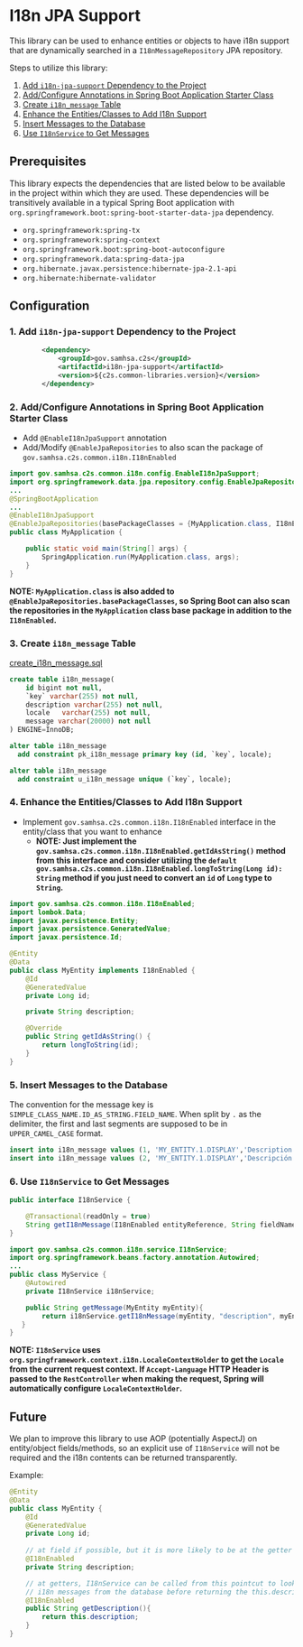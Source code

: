 # I18n JPA Support

This library can be used to enhance entities or objects to have i18n support that are dynamically searched in a `I18nMessageRepository` JPA repository.

Steps to utilize this library:
1. [Add `i18n-jpa-support` Dependency to the Project](#1-add-i18n-jpa-support-dependency-to-the-project)
2. [Add/Configure Annotations in Spring Boot Application Starter Class](#2-addconfigure-annotations-in-spring-boot-application-starter-class)
3. [Create `i18n_message` Table](#3-create-i18n_message-table)
4. [Enhance the Entities/Classes to Add I18n Support](#4-enhance-the-entitiesclasses-to-add-i18n-support)
5. [Insert Messages to the Database](#5-insert-messages-to-the-database)
6. [Use `I18nService` to Get Messages](#6-use-i18nservice-to-get-messages)

## Prerequisites

This library expects the dependencies that are listed below to be available in the project within which they are used. These dependencies will be transitively available in a typical Spring Boot application with `org.springframework.boot:spring-boot-starter-data-jpa` dependency.

+ `org.springframework:spring-tx`
+ `org.springframework:spring-context`
+ `org.springframework.boot:spring-boot-autoconfigure`
+ `org.springframework.data:spring-data-jpa`
+ `org.hibernate.javax.persistence:hibernate-jpa-2.1-api`
+ `org.hibernate:hibernate-validator`

## Configuration

### 1. Add `i18n-jpa-support` Dependency to the Project

```xml
        <dependency>
            <groupId>gov.samhsa.c2s</groupId>
            <artifactId>i18n-jpa-support</artifactId>
            <version>${c2s.common-libraries.version}</version>
        </dependency>
```

### 2. Add/Configure Annotations in Spring Boot Application Starter Class

+ Add `@EnableI18nJpaSupport` annotation
+ Add/Modify `@EnableJpaRepositories` to also scan the package of `gov.samhsa.c2s.common.i18n.I18nEnabled`

```java
import gov.samhsa.c2s.common.i18n.config.EnableI18nJpaSupport;
import org.springframework.data.jpa.repository.config.EnableJpaRepositories;
...
@SpringBootApplication
...
@EnableI18nJpaSupport
@EnableJpaRepositories(basePackageClasses = {MyApplication.class, I18nEnabled.class})
public class MyApplication {

    public static void main(String[] args) {
        SpringApplication.run(MyApplication.class, args);
    }
}
```

**NOTE: `MyApplication.class` is also added to `@EnableJpaRepositories.basePackageClasses`, so Spring Boot can also scan the repositories in the `MyApplication` class base package in addition to the `I18nEnabled`.**

### 3. Create `i18n_message` Table

[create_i18n_message.sql](src/main/resources/create_i18n_message.sql)

```sql
create table i18n_message(
    id bigint not null,
    `key` varchar(255) not null,
    description varchar(255) not null,
    locale   varchar(255) not null,
    message varchar(20000) not null
) ENGINE=InnoDB;

alter table i18n_message
  add constraint pk_i18n_message primary key (id, `key`, locale);

alter table i18n_message
  add constraint u_i18n_message unique (`key`, locale);
```

### 4. Enhance the Entities/Classes to Add I18n Support

+ Implement `gov.samhsa.c2s.common.i18n.I18nEnabled` interface in the entity/class that you want to enhance
	+ **NOTE: Just implement the `gov.samhsa.c2s.common.i18n.I18nEnabled.getIdAsString()` method from this interface and consider utilizing the `default gov.samhsa.c2s.common.i18n.I18nEnabled.longToString(Long id): String` method if you just need to convert an `id` of `Long` type to `String`.**

```java
import gov.samhsa.c2s.common.i18n.I18nEnabled;
import lombok.Data;
import javax.persistence.Entity;
import javax.persistence.GeneratedValue;
import javax.persistence.Id;

@Entity
@Data
public class MyEntity implements I18nEnabled {
    @Id
    @GeneratedValue
    private Long id;

    private String description;

    @Override
    public String getIdAsString() {
        return longToString(id);
    }
}
```

### 5. Insert Messages to the Database

The convention for the message key is `SIMPLE_CLASS_NAME.ID_AS_STRING.FIELD_NAME`. When split by `.` as the delimiter, the first and last segments are supposed to be in `UPPER_CAMEL_CASE` format.

```sql
insert into i18n_message values (1, 'MY_ENTITY.1.DISPLAY','Description for the key','en', 'My description');
insert into i18n_message values (2, 'MY_ENTITY.1.DISPLAY','Descripción de la clave','es', 'Mi descripción');
```

### 6. Use `I18nService` to Get Messages

```java
public interface I18nService {

    @Transactional(readOnly = true)
    String getI18nMessage(I18nEnabled entityReference, String fieldName, Supplier<String> defaultMessageSupplier);
}
```

```java
import gov.samhsa.c2s.common.i18n.service.I18nService;
import org.springframework.beans.factory.annotation.Autowired;
...
public class MyService {
    @Autowired
    private I18nService i18nService;

    public String getMessage(MyEntity myEntity){
        return i18nService.getI18nMessage(myEntity, "description", myEntity::getDescription)
   }
}
```

**NOTE: `I18nService` uses `org.springframework.context.i18n.LocaleContextHolder` to get the `Locale` from the current request context. If `Accept-Language` HTTP Header is passed to the `RestController` when making the request, Spring will automatically configure `LocaleContextHolder`.**

## Future

We plan to improve this library to use AOP (potentially AspectJ) on entity/object fields/methods, so an explicit use of `I18nService` will not be required and the i18n contents can be returned transparently.

Example:

```java
@Entity
@Data
public class MyEntity {
    @Id
    @GeneratedValue
    private Long id;
	
    // at field if possible, but it is more likely to be at the getter method
    @I18nEnabled
    private String description;

	// at getters, I18nService can be called from this pointcut to lookup 
    // i18n messages from the database before returning the this.description as default value
    @I18nEnabled
    public String getDescription(){
        return this.description;
    }
}
```